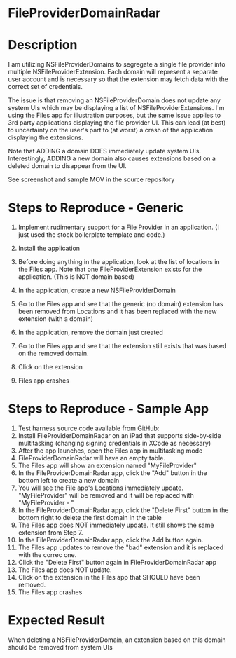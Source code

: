 # FileProviderDomainRadar

# Description
I am utilizing NSFileProviderDomains to segregate a single file provider into multiple NSFileProviderExtension. Each domain will represent a separate user account and is necessary so that the extension may fetch data with the correct set of credentials.

The issue is that removing an NSFileProviderDomain does not update any system UIs which may be displaying a list of NSFileProviderExtensions. I'm using the Files app for illustration purposes, but the same issue applies to 3rd party applications displaying the file provider UI.  This can lead (at best) to uncertainty on the user's part to (at worst) a crash of the application displaying the extensions.

Note that ADDING a domain DOES immediately update system UIs.  Interestingly, ADDING a new domain also causes extensions based on a deleted domain to disappear from the UI.

See screenshot and sample MOV in the source repository



# Steps to Reproduce - Generic
1. Implement rudimentary support for a File Provider in an application.  (I just used the stock boilerplate template and code.)

2. Install the application

3. Before doing anything in the application, look at the list of locations in the Files app. Note that one FileProviderExtension exists for the application.  (This is NOT domain based)

4. In the application, create a new NSFileProviderDomain
5. Go to the Files app and see that the generic (no domain) extension has been removed from Locations and it has been replaced with the new extension (with a domain)
6. In the application, remove the domain just created
7. Go to the Files app and see that the extension still exists that was based on the removed domain.
8. Click on the extension 
9. Files app crashes

# Steps to Reproduce - Sample App

1. Test harness source code available from GitHub:
2. Install FileProviderDomainRadar on an iPad that supports side-by-side multitasking (changing signing credentials in XCode as necessary)
3. After the app launches, open the Files app in multitasking mode
4. FileProviderDomainRadar will have an empty table.
5. The Files app will show an extension named "MyFileProvider"
6. In the FileProviderDomainRadar app, click the "Add" button in the bottom left to create a new domain
7. You will see the File app's Locations immediately update. "MyFileProvider" will be removed and it will be replaced with "MyFileProvider - <domainIdentifier>"
8. In the FileProviderDomainRadar app, click the "Delete First" button in the bottom right to delete the first domain in the table
9. The Files app does NOT immediately update. It still shows the same extension from Step 7.
10. In the FileProviderDomainRadar app, click the Add button again.
11. The Files app updates to remove the "bad" extension and it is replaced with the correc one.
12. Click the "Delete First" button again in FileProviderDomainRadar app
13. The Files app does NOT update.
14. Click on the extension in the Files app that SHOULD have been removed.
15. The Files app crashes

# Expected Result
When deleting a NSFileProviderDomain, an extension based on this domain should be removed from system UIs